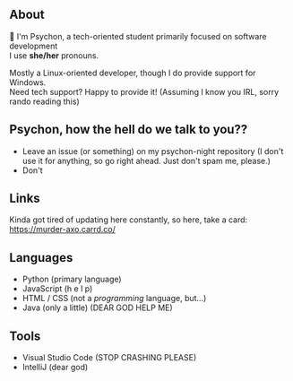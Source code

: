 ## About
👋 I'm Psychon, a tech-oriented student primarily focused on software development\
I use **she/her** pronouns.

Mostly a Linux-oriented developer, though I do provide support for Windows.\
Need tech support? Happy to provide it! (Assuming I know you IRL, sorry rando reading this)

## Psychon, how the hell do we talk to you??
- Leave an issue (or something) on my psychon-night repository (I don't use it for anything, so go right ahead. Just don't spam me, please.)
- Don't

## Links

Kinda got tired of updating here constantly, so here, take a card: https://murder-axo.carrd.co/

## Languages

- Python (primary language)
- JavaScript (h   e   l   p)
- HTML / CSS (not a *programming* language, but...)
- Java (only a little) (DEAR GOD HELP ME)

## Tools
- Visual Studio Code (STOP CRASHING PLEASE)
- IntelliJ (dear god)
